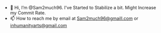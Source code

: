 - 👋 Hi, I’m @Sam2much96. I've Started to Stabilize a bit. Might Increase my Commit Rate.
- 📫 How to reach me by email at Sam2much96@gmaill.com or inhumanityarts@gmail.com

<!---
Sam2much96/Sam2much96 is a ✨ special ✨ repository because its `README.md` (this file) appears on your GitHub profile.
You can click the Preview link to take a look at your changes.
--->
